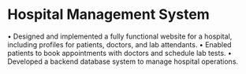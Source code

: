 # Hospital Management System
•	Designed and implemented a fully functional website for a hospital, including profiles for patients, doctors, and lab attendants.
•	Enabled patients to book appointments with doctors and schedule lab tests.
•	Developed a backend database system to manage hospital operations.

